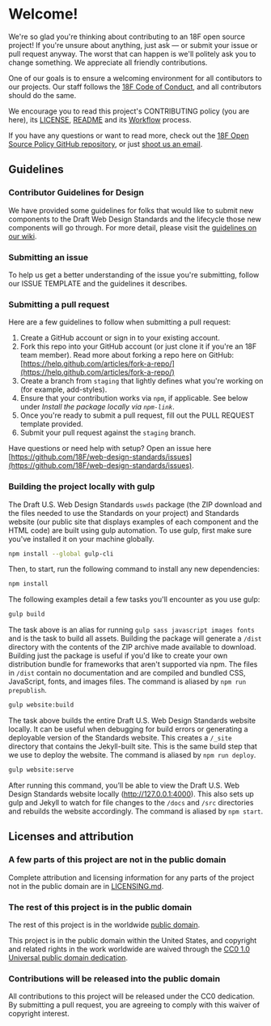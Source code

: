 # Welcome!

We're so glad you're thinking about contributing to an 18F open source project! If you're unsure about anything, just ask — or submit your issue or pull request anyway. The worst that can happen is we'll politely ask you to change something. We appreciate all friendly contributions.

One of our goals is to ensure a welcoming environment for all contibutors to our projects. Our staff follows the [18F Code of Conduct](https://github.com/18F/code-of-conduct/blob/master/code-of-conduct.md), and all contributors should do the same.

We encourage you to read this project's CONTRIBUTING policy (you are here), its [LICENSE](LICENSE.md), [README](README.md) and its [Workflow](https://github.com/18F/web-design-standards/wiki/Workflow) process.

If you have any questions or want to read more, check out the [18F Open Source Policy GitHub repository]( https://github.com/18f/open-source-policy), or just [shoot us an email](mailto:18f@gsa.gov).

## Guidelines

### Contributor Guidelines for Design
We have provided some guidelines for folks that would like to submit new components to the Draft Web Design Standards and the lifecycle those new components will go through. For more detail, please visit the [guidelines on our wiki](https://github.com/18F/web-design-standards/wiki/Component-Maturity-Scale).

### Submitting an issue

To help us get a better understanding of the issue you're submitting, follow our ISSUE TEMPLATE and the guidelines it describes.

### Submitting a pull request

Here are a few guidelines to follow when submitting a pull request:

1. Create a GitHub account or sign in to your existing account.
1. Fork this repo into your GitHub account (or just clone it if you're an 18F team member). Read more about forking a repo here on GitHub:
[https://help.github.com/articles/fork-a-repo/](https://help.github.com/articles/fork-a-repo/)
1. Create a branch from `staging` that lightly defines what you're working on (for example, add-styles).
1. Ensure that your contribution works via `npm`, if applicable. See below under
   _Install the package locally via `npm-link`_.
1. Once you're ready to submit a pull request, fill out the PULL REQUEST template provided.
1. Submit your pull request against the `staging` branch.

Have questions or need help with setup? Open an issue here [https://github.com/18F/web-design-standards/issues](https://github.com/18F/web-design-standards/issues).

### Building the project locally with gulp

The Draft U.S. Web Design Standards `uswds` package (the ZIP download and the
files needed to use the Standards on your project) and Standards website (our
public site that displays examples of each component and the HTML code) are
built using gulp automation. To use gulp, first make sure you've installed it on
your machine globally.

```sh
npm install --global gulp-cli
```

Then, to start, run the following command to install any new dependencies:

```sh
npm install
```

The following examples detail a few tasks you'll encounter as you use gulp:

```sh
gulp build
```

The task above is an alias for running `gulp sass javascript images fonts` and
is the task to build all assets. Building the package will generate a `/dist`
directory with the contents of the ZIP archive made available to download.
Building just the package is useful if you'd like to create your own
distribution bundle for frameworks that aren't supported via npm. The files in
`/dist` contain no documentation and are compiled and bundled CSS, JavaScript,
fonts, and images files. The command is aliased by `npm run prepublish`.

```sh
gulp website:build
```

The task above builds the entire Draft U.S. Web Design Standards website locally.
It can be useful when debugging for build errors or generating a deployable
version of the Standards website. This creates a `/_site` directory that
contains the Jekyll-built site. This is the same build step that we use to
deploy the website. The command is aliased by `npm run deploy`.

```sh
gulp website:serve
```

After running this command, you’ll be able to view
the Draft U.S. Web Design Standards website locally (http://127.0.0.1:4000).
This also sets up gulp and Jekyll to watch for file changes to the `/docs`
and `/src` directories and rebuilds the website accordingly. The command is
aliased by `npm start`.

## Licenses and attribution

### A few parts of this project are not in the public domain

Complete attribution and licensing information for any parts of the project not in the public domain are in [LICENSING.md](LICENSING.md).

### The rest of this project is in the public domain

The rest of this project is in the worldwide [public domain](LICENSE.md).

This project is in the public domain within the United States, and
copyright and related rights in the work worldwide are waived through
the [CC0 1.0 Universal public domain dedication](https://creativecommons.org/publicdomain/zero/1.0/).

### Contributions will be released into the public domain

All contributions to this project will be released under the CC0
dedication. By submitting a pull request, you are agreeing to comply
with this waiver of copyright interest.
